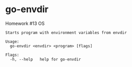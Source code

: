 # go-envdir

Homework #13 OS

```
Starts program with environment variables from envdir

Usage:
  go-envdir <envdir> <program> [flags]

Flags:
  -h, --help   help for go-envdir
```